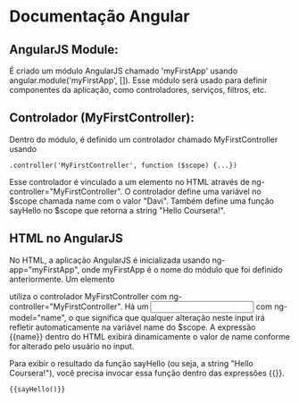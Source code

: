 # Documentação Angular

## AngularJS Module:
É criado um módulo AngularJS chamado 'myFirstApp' usando angular.module('myFirstApp', []). Esse módulo será usado para definir componentes da aplicação, como controladores, serviços, filtros, etc.

## Controlador (MyFirstController):
Dentro do módulo, é definido um controlador chamado MyFirstController usando 

` .controller('MyFirstController', function ($scope) {...}) `

Esse controlador é vinculado a um elemento no HTML através de ng-controller="MyFirstController".
O controlador define uma variável no $scope chamada name com o valor "Davi".
Também define uma função sayHello no $scope que retorna a string "Hello Coursera!".

## HTML no AngularJS

No HTML, a aplicação AngularJS é inicializada usando ng-app="myFirstApp", onde myFirstApp é o nome do módulo que foi definido anteriormente.
Um elemento <div> utiliza o controlador MyFirstController com ng-controller="MyFirstController".
Há um <input> com ng-model="name", o que significa que qualquer alteração neste input irá refletir automaticamente na variável name do $scope.
A expressão {{name}} dentro do HTML exibirá dinamicamente o valor de name conforme for alterado pelo usuário no input.

Para exibir o resultado da função sayHello (ou seja, a string "Hello Coursera!"), você precisa invocar essa função dentro das expressões {{}}.

` {{sayHello()}} `
